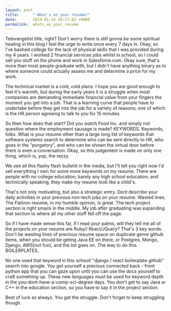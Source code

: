 ```yaml
---
layout: post
title:      " What's on your resume?"
date:       2019-01-14 18:21:02 +0000
permalink:  whats_on_your_resume
---
```



Televangelist title, right? Don't worry there is still gonna be some spiritual healing in this blog I feel the urge to write once every 7 days in. Okay, so I've bashed college for the lack of physical skills that I was provided during my 4 years.  I worked 2 financial services jobs whilst in school, so I could sell you stuff on the phone and work in Salesforce.com. Okay sure, that's more than most people graduate with, but I didn't have anything binary as to where someone could actually assess me and determine a price for my work. 

The technical market is a cold, cold place. I hope you are good enough to feel it's warmth, but during the early years it is a struggle when most companies are demanding immediate financial value from your fingers the moment you get into a job. That is a learning curve that people have to undertake before they get into the job for a variety of reasons; one of which is the HR person agreeing to talk to you for 15 minutes.

So then how does that start? Did you watch Food Inc. and simply not question where the employment sausage is made? KEYWORDS. Keywords, folks. What is your resume other than a large long list of keywords that software systems search to determine who can be sent directly to HR, who goes in the "purgatory", and who can be shown the virtual door before there is even a conversation. Okay, so this judgement is made on only one thing, which is, yup, the rezzy. 

We see all this flashy flash bullshit in the media, but I'll tell you right now I'd sell everything I own for some more keywords on my resume. There are people with no college education; barely any high school education; and technically speaking, they make my resume look like a child's. 

That's not only motivating, but also a strategic entry. Dont describe your daily activities in your previous non-tech jobs on your resume. Wasted lines. The Flatiron resume, in my humble opinion, is great. The tech project section is right smack in the middle. My job after graduating was expanding that section to where all my other stuff fell off the page.

So if I have made sense this far, if I read your palms, will they tell me all of the projects on your resume are Ruby// React/JQuery? That's 3 key words. Don't be wasting lines of precious resume space on duplicate genre github items, when you should be geting Java EE on there, or Postgres, Mongo, Django, AWS(not fun), and the list goes on. The way to do this. BOILERPLATES. 

No one used that keyword in this school! "django / react boilerplate github" search into google. You got yourself a precious connected back - front python app that you can gaze upon until you can use the docs yourself to craft something up. These new languages must be used for keyword depth in the you-dont-have-a-comp-sci-degree days. You don't get to say Java or C++ in the education section, so you have to say it in the project section. 

Best of luck as always. You get the struggle. Don't forget to keep struggling though. 
